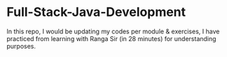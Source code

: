 # Full-Stack-Java-Development
In this repo, I would be updating my codes per module &amp; exercises, I have practiced from learning with Ranga Sir (in 28 minutes) for understanding purposes.
